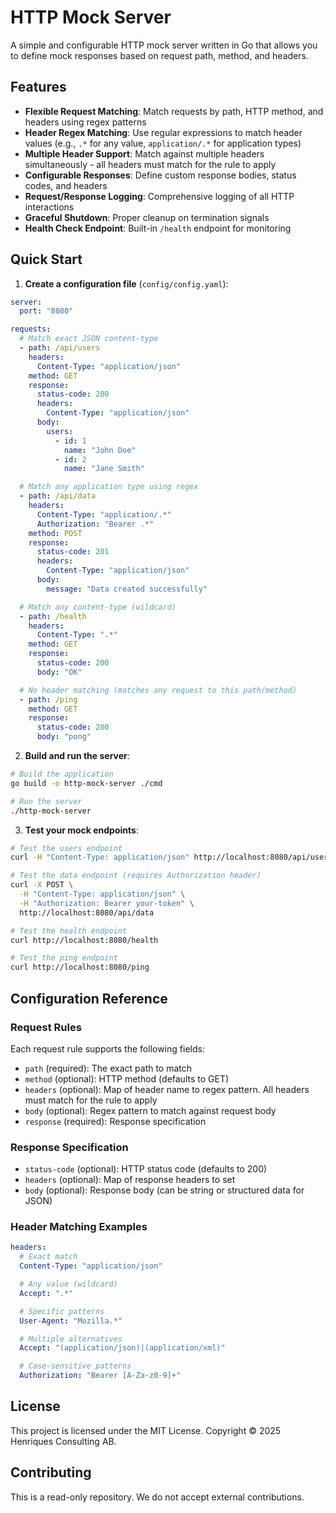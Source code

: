 # HTTP Mock Server

A simple and configurable HTTP mock server written in Go that allows you to define mock responses based on request path, method, and headers.

## Features

- **Flexible Request Matching**: Match requests by path, HTTP method, and headers using regex patterns
- **Header Regex Matching**: Use regular expressions to match header values (e.g., `.*` for any value, `application/.*` for application types)
- **Multiple Header Support**: Match against multiple headers simultaneously - all headers must match for the rule to apply
- **Configurable Responses**: Define custom response bodies, status codes, and headers
- **Request/Response Logging**: Comprehensive logging of all HTTP interactions
- **Graceful Shutdown**: Proper cleanup on termination signals
- **Health Check Endpoint**: Built-in `/health` endpoint for monitoring

## Quick Start

1. **Create a configuration file** (`config/config.yaml`):

```yaml
server:
  port: "8080"

requests:
  # Match exact JSON content-type
  - path: /api/users
    headers:
      Content-Type: "application/json"
    method: GET
    response:
      status-code: 200
      headers:
        Content-Type: "application/json"
      body:
        users:
          - id: 1
            name: "John Doe"
          - id: 2
            name: "Jane Smith"

  # Match any application type using regex
  - path: /api/data
    headers:
      Content-Type: "application/.*"
      Authorization: "Bearer .*"
    method: POST
    response:
      status-code: 201
      headers:
        Content-Type: "application/json"
      body:
        message: "Data created successfully"

  # Match any content-type (wildcard)
  - path: /health
    headers:
      Content-Type: ".*"
    method: GET
    response:
      status-code: 200
      body: "OK"

  # No header matching (matches any request to this path/method)
  - path: /ping
    method: GET
    response:
      status-code: 200
      body: "pong"
```

2. **Build and run the server**:

```bash
# Build the application
go build -o http-mock-server ./cmd

# Run the server
./http-mock-server
```

3. **Test your mock endpoints**:

```bash
# Test the users endpoint
curl -H "Content-Type: application/json" http://localhost:8080/api/users

# Test the data endpoint (requires Authorization header)
curl -X POST \
  -H "Content-Type: application/json" \
  -H "Authorization: Bearer your-token" \
  http://localhost:8080/api/data

# Test the health endpoint
curl http://localhost:8080/health

# Test the ping endpoint
curl http://localhost:8080/ping
```

## Configuration Reference

### Request Rules

Each request rule supports the following fields:

- `path` (required): The exact path to match
- `method` (optional): HTTP method (defaults to GET)
- `headers` (optional): Map of header name to regex pattern. All headers must match for the rule to apply
- `body` (optional): Regex pattern to match against request body
- `response` (required): Response specification

### Response Specification

- `status-code` (optional): HTTP status code (defaults to 200)
- `headers` (optional): Map of response headers to set
- `body` (optional): Response body (can be string or structured data for JSON)

### Header Matching Examples

```yaml
headers:
  # Exact match
  Content-Type: "application/json"

  # Any value (wildcard)
  Accept: ".*"

  # Specific patterns
  User-Agent: "Mozilla.*"

  # Multiple alternatives
  Accept: "(application/json)|(application/xml)"

  # Case-sensitive patterns
  Authorization: "Bearer [A-Za-z0-9]+"
```

## License

This project is licensed under the MIT License. Copyright © 2025 Henriques Consulting AB.

## Contributing
This is a read-only repository. We do not accept external contributions.
